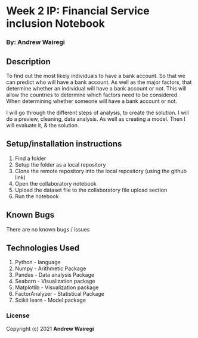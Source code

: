 # Week 2 IP: Financial Service inclusion Notebook

### By: Andrew Wairegi

## Description
To find out the most likely individuals to have a bank account. So that we can predict who
will have a bank account. As well as the major factors, that determine whether an individual will
have a bank account or not. This will allow the countries to determine which factors need to be considered.
When determining whether someone will have a bank account or not.

I will go through the different steps of analysis, to create the solution.
I will do a preview, cleaning, data analysis. As well as creating a model.
Then I will evaluate it, & the solution.

## Setup/installation instructions
1. Find a folder
2. Setup the folder as a local repository
3. Clone the remote repository into the local repository (using the github link)
4. Open the collaboratory notebook
5. Upload the dataset file to the collaboratory file upload section
6. Run the notebook

## Known Bugs
There are no known bugs / issues

## Technologies Used
1. Python - language
2. Numpy - Arithmetic Package
3. Pandas - Data analysis Package
4. Seaborn - Visualization package
5. Matplotlib - Visualization package
6. FactorAnalyzer - Statistical Package
7. Scikit learn - Model package

### License
Copyright (c) 2021 **Andrew Wairegi**
